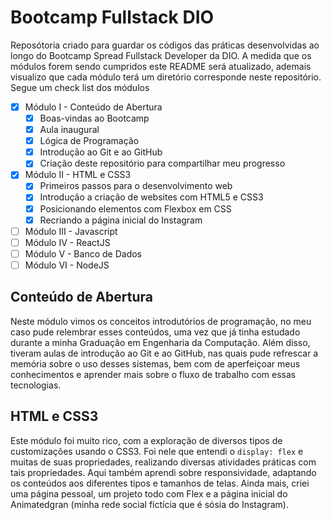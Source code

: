 # Bootcamp Fullstack DIO

Reposótoria criado para guardar os códigos das práticas desenvolvidas ao longo do Bootcamp Spread Fullstack Developer da DIO.
A medida que os módulos forem sendo cumpridos este README será atualizado, ademais visualizo que cada módulo terá um diretório corresponde neste repositório. Segue um check list dos módulos

- [x] Módulo I - Conteúdo de Abertura
	- [x] Boas-vindas ao Bootcamp
	- [x] Aula inaugural
	- [x] Lógica de Programação
	- [x] Introdução ao Git e ao GitHub
	- [x] Criação deste repositório para compartilhar meu progresso
- [x] Módulo II - HTML e CSS3
    - [x] Primeiros passos para o desenvolvimento web
    - [x] Introdução a criação de websites com HTML5 e CSS3
    - [x] Posicionando elementos com Flexbox em CSS
    - [x] Recriando a página inicial do Instagram
- [ ] Módulo III - Javascript
- [ ] Módulo IV - ReactJS 
- [ ] Módulo V - Banco de Dados
- [ ] Módulo VI - NodeJS

## Conteúdo de Abertura

Neste módulo vimos os conceitos introdutórios de programação, no meu caso pude relembrar esses conteúdos, uma vez que já tinha estudado durante a minha Graduação em Engenharia da Computação.
Além disso, tiveram aulas de introdução ao Git e ao GitHub, nas quais pude refrescar a memória sobre o uso desses sistemas, bem com de aperfeiçoar meus conhecimentos e aprender mais sobre o fluxo de trabalho com essas tecnologias.

## HTML e CSS3

Este módulo foi muito rico, com a exploração de diversos tipos de customizações usando o CSS3. Foi nele que entendi o `display: flex` e muitas de suas propriedades, realizando diversas atividades práticas com tais propriedades. Aqui também aprendi sobre responsividade, adaptando os conteúdos aos diferentes tipos e tamanhos de telas. Ainda mais, criei uma página pessoal, um projeto todo com Flex e a página inicial do Animatedgran (minha rede social fictícia que é sósia do Instagram).

